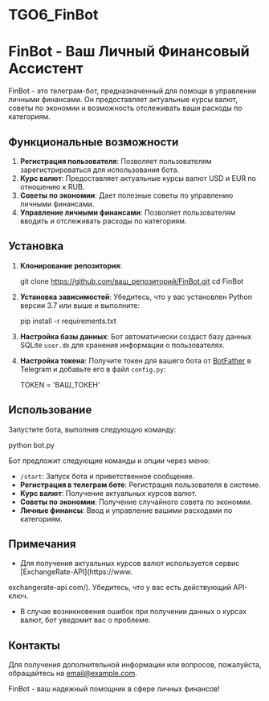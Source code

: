# TGO6_FinBot


# FinBot - Ваш Личный Финансовый Ассистент

FinBot - это телеграм-бот, предназначенный для помощи в управлении личными финансами. Он предоставляет актуальные курсы валют, советы по экономии и возможность отслеживать ваши расходы по категориям.

## Функциональные возможности

1. **Регистрация пользователя**: Позволяет пользователям зарегистрироваться для использования бота.
2. **Курс валют**: Предоставляет актуальные курсы валют USD и EUR по отношению к RUB.
3. **Советы по экономии**: Дает полезные советы по управлению личными финансами.
4. **Управление личными финансами**: Позволяет пользователям вводить и отслеживать расходы по категориям.

## Установка

1. **Клонирование репозитория**:
  
   git clone https://github.com/ваш_репозиторий/FinBot.git
   cd FinBot
  

2. **Установка зависимостей**:
   Убедитесь, что у вас установлен Python версии 3.7 или выше и выполните:
  
   pip install -r requirements.txt
  

3. **Настройка базы данных**:
   Бот автоматически создаст базу данных SQLite `user.db` для хранения информации о пользователях.

4. **Настройка токена**:
   Получите токен для вашего бота от [BotFather](https://t.me/botfather) в Telegram и добавьте его в файл `config.py`:
  
   TOKEN = 'ВАШ_ТОКЕН'
  

## Использование

Запустите бота, выполнив следующую команду:


python bot.py


Бот предложит следующие команды и опции через меню:

- `/start`: Запуск бота и приветственное сообщение.
- **Регистрация в телеграм боте**: Регистрация пользователя в системе.
- **Курс валют**: Получение актуальных курсов валют.
- **Советы по экономии**: Получение случайного совета по экономии.
- **Личные финансы**: Ввод и управление вашими расходами по категориям.

## Примечания

- Для получения актуальных курсов валют используется сервис [ExchangeRate-API](https://www.


exchangerate-api.com/). Убедитесь, что у вас есть действующий API-ключ.
- В случае возникновения ошибок при получении данных о курсах валют, бот уведомит вас о проблеме.

## Контакты

Для получения дополнительной информации или вопросов, пожалуйста, обращайтесь на [email@example.com](mailto:email@example.com).



FinBot - ваш надежный помощник в сфере личных финансов!